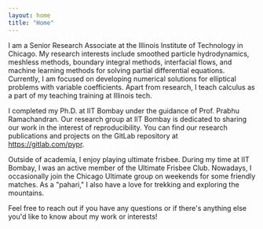 ```yaml
---
layout: home
title: "Home"
---
```


I am a Senior Research Associate at the Illinois Institute of Technology in
Chicago. My research interests include smoothed particle hydrodynamics,
meshless methods, boundary integral methods, interfacial flows, and machine
learning methods for solving partial differential equations. Currently, I
am focused on developing numerical solutions for elliptical problems with
variable coefficients. Apart from research, I teach calculus as a part of
my teaching training at Illinois tech.

I completed my Ph.D. at IIT Bombay under the guidance of Prof. Prabhu
Ramachandran. Our research group at IIT Bombay is dedicated to sharing our
work in the interest of reproducibility. You can find our research
publications and projects on the GitLab repository at
https://gitlab.com/pypr.

Outside of academia, I enjoy playing ultimate frisbee. During my time at
IIT Bombay, I was an active member of the Ultimate Frisbee Club. Nowadays,
I occasionally join the Chicago Ultimate group on weekends for some
friendly matches. As a "pahari," I also have a love for trekking and
exploring the mountains.

Feel free to reach out if you have any questions or if there's anything
else you'd like to know about my work or interests!